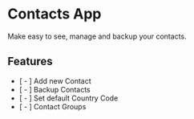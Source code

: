 # Contacts App

Make easy to see, manage and backup your contacts.

## Features

- [ - ] Add new Contact
- [ - ] Backup Contacts
- [ - ] Set default Country Code
- [ - ] Contact Groups